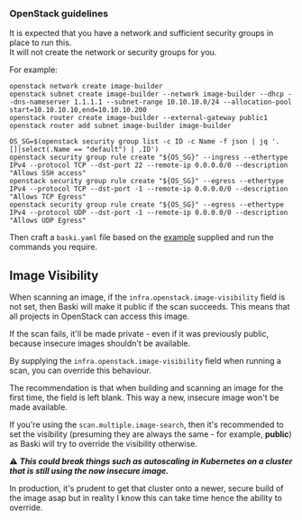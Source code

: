 ### OpenStack guidelines

It is expected that you have a network and sufficient security groups in place to run this.<br>
It will not create the network or security groups for you.

For example:

```
openstack network create image-builder
openstack subnet create image-builder --network image-builder --dhcp --dns-nameserver 1.1.1.1 --subnet-range 10.10.10.0/24 --allocation-pool start=10.10.10.10,end=10.10.10.200
openstack router create image-builder --external-gateway public1
openstack router add subnet image-builder image-builder

OS_SG=$(openstack security group list -c ID -c Name -f json | jq '.[]|select(.Name == "default") | .ID')
openstack security group rule create "${OS_SG}" --ingress --ethertype IPv4 --protocol TCP --dst-port 22 --remote-ip 0.0.0.0/0 --description "Allows SSH access"
openstack security group rule create "${OS_SG}" --egress --ethertype IPv4 --protocol TCP --dst-port -1 --remote-ip 0.0.0.0/0 --description "Allows TCP Egress"
openstack security group rule create "${OS_SG}" --egress --ethertype IPv4 --protocol UDP --dst-port -1 --remote-ip 0.0.0.0/0 --description "Allows UDP Egress"
```

Then craft a `baski.yaml` file based on the [example](../baski-example.yaml) supplied and run the commands you require.

## Image Visibility

When scanning an image, if the `infra.openstack.image-visibility` field is not set, then Baski will make it public if
the scan succeeds. This means that all projects in OpenStack can access this image.

If the scan fails, it'll be made private - even if it was previously public, because insecure images shouldn't be
available.

By supplying the `infra.openstack.image-visibility` field when running a scan, you can override this behaviour.

The recommendation is that when building and scanning an image for the first time, the field is left blank. This way a
new, insecure image won't be made available.

If you're using the `scan.multiple.image-search`, then it's recommended to set the visibility (presuming they are always
the same - for example, **public**) as Baski will try to override the visibility otherwise.

⚠️ **_This could break things such as autoscaling in Kubernetes on a cluster that is still using the now insecure image._**

In production, it's prudent to get that cluster onto a newer, secure build of the image asap but in reality I know this
can take time hence the ability to override.
